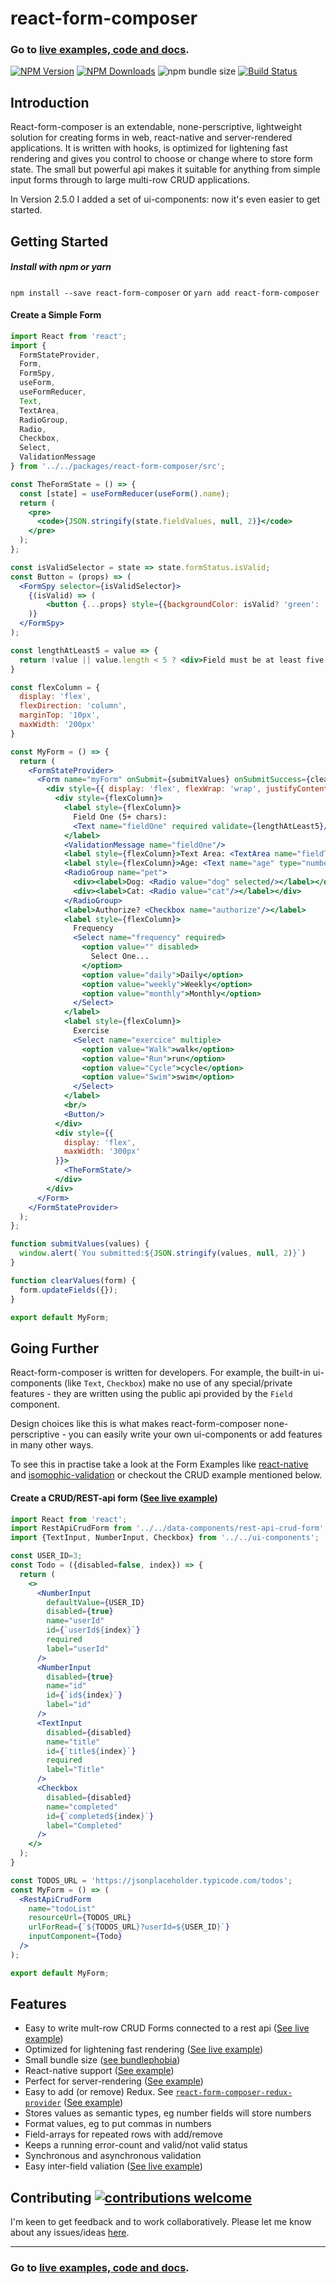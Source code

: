 # react-form-composer

### Go to [live examples, code and docs](https://chrisfield.github.io/react-form-composer/).

[![NPM Version](https://img.shields.io/npm/v/react-form-composer.svg?style=flat)](https://www.npmjs.com/package/react-form-composer)
[![NPM Downloads](https://img.shields.io/npm/dm/react-form-composer.svg?style=flat)](https://npmcharts.com/compare/react-form-composer?minimal=true)
![npm bundle size](https://img.shields.io/bundlephobia/minzip/react-form-composer.svg)
[![Build Status](https://travis-ci.com/chrisfield/react-form-composer.svg?branch=master)](https://travis-ci.com/chrisfield/react-form-composer)

## Introduction

React-form-composer is an extendable, none-perscriptive, lightweight solution for creating forms in web, react-native and server-rendered applications. It is written with hooks, is optimized for lightening fast rendering and gives you control to choose or change where to store form state. The small but powerful api makes it suitable for anything from simple input forms through to large multi-row CRUD applications.

In Version 2.5.0 I added a set of ui-components: now it's even easier to get started.

## Getting Started

##### Install with npm or yarn
`npm install --save react-form-composer` or `yarn add react-form-composer`


#### Create a Simple Form

```jsx
import React from 'react';
import {
  FormStateProvider,
  Form,
  FormSpy,
  useForm,
  useFormReducer,
  Text,
  TextArea,
  RadioGroup,
  Radio,
  Checkbox,
  Select,
  ValidationMessage
} from '../../packages/react-form-composer/src';

const TheFormState = () => {
  const [state] = useFormReducer(useForm().name);
  return (
    <pre>
      <code>{JSON.stringify(state.fieldValues, null, 2)}</code>
    </pre>
  );
};

const isValidSelector = state => state.formStatus.isValid;
const Button = (props) => (
  <FormSpy selector={isValidSelector}>
    {(isValid) => (
        <button {...props} style={{backgroundColor: isValid? 'green': 'cyan'}} >Submit</button>
    )}
  </FormSpy>
);

const lengthAtLeast5 = value => {
  return !value || value.length < 5 ? <div>Field must be at least five characters</div> : undefined;
}

const flexColumn = {
  display: 'flex',
  flexDirection: 'column',
  marginTop: '10px',
  maxWidth: '200px'
}

const MyForm = () => {
  return (
    <FormStateProvider>
      <Form name="myForm" onSubmit={submitValues} onSubmitSuccess={clearValues}>
        <div style={{ display: 'flex', flexWrap: 'wrap', justifyContent: 'space-evenly'}}>
          <div style={flexColumn}>
            <label style={flexColumn}>
              Field One (5+ chars):
              <Text name="fieldOne" required validate={lengthAtLeast5}/>
            </label>
            <ValidationMessage name="fieldOne"/>
            <label style={flexColumn}>Text Area: <TextArea name="fieldTwo"/></label>
            <label style={flexColumn}>Age: <Text name="age" type="number"/></label>
            <RadioGroup name="pet">
              <div><label>Dog: <Radio value="dog" selected/></label></div>
              <div><label>Cat: <Radio value="cat"/></label></div>
            </RadioGroup>
            <label>Authorize? <Checkbox name="authorize"/></label>
            <label style={flexColumn}>
              Frequency
              <Select name="frequency" required>
                <option value="" disabled>
                  Select One...
                </option>
                <option value="daily">Daily</option>
                <option value="weekly">Weekly</option>
                <option value="monthly">Monthly</option>
              </Select>
            </label>
            <label style={flexColumn}>
              Exercise
              <Select name="exercice" multiple>
                <option value="Walk">walk</option>
                <option value="Run">run</option>
                <option value="Cycle">cycle</option>
                <option value="Swim">swim</option>
              </Select>
            </label>
            <br/>
            <Button/>
          </div>
          <div style={{
            display: 'flex',
            maxWidth: '300px'
          }}>
            <TheFormState/> 
          </div>
        </div>
      </Form>
    </FormStateProvider>
  );
};

function submitValues(values) {
  window.alert(`You submitted:${JSON.stringify(values, null, 2)}`)
}

function clearValues(form) {
  form.updateFields({});
}

export default MyForm;
```

## Going Further
React-form-composer is written for developers. For example, the built-in ui-components (like `Text`, `Checkbox`) make no use of any special/private features - they are written using the public api provided by the `Field` component.

Design choices like this is what makes react-form-composer none-perscriptive - you can easily write your own ui-components or add features in many other ways.

To see this in practise take a look at the Form Examples like [react-native](https://github.com/chrisfield/react-form-composer/tree/master/examples/with_react_native) and [isomophic-validation](https://github.com/chrisfield/react-form-composer/tree/master/examples/universal-validation) or checkout the CRUD example mentioned below.

#### Create a CRUD/REST-api form ([See live example](https://chrisfield.github.io/react-form-composer/?path=/story/introduction--row-editor))

```jsx
import React from 'react';
import RestApiCrudForm from '../../data-components/rest-api-crud-form';
import {TextInput, NumberInput, Checkbox} from '../../ui-components';

const USER_ID=3;
const Todo = ({disabled=false, index}) => {
  return (
    <>
      <NumberInput
        defaultValue={USER_ID}
        disabled={true}
        name="userId"
        id={`userId${index}`}
        required
        label="userId"
      />
      <NumberInput
        disabled={true}
        name="id"
        id={`id${index}`}
        label="id"
      />
      <TextInput
        disabled={disabled}
        name="title"
        id={`title${index}`}
        required
        label="Title"
      />
      <Checkbox
        disabled={disabled}
        name="completed"
        id={`completed${index}`}
        label="Completed"
      />
    </>
  );
}

const TODOS_URL = 'https://jsonplaceholder.typicode.com/todos';
const MyForm = () => (
  <RestApiCrudForm
    name="todoList"
    resourceUrl={TODOS_URL}
    urlForRead={`${TODOS_URL}?userId=${USER_ID}`}
    inputComponent={Todo}
  />
);

export default MyForm;

```

## Features
- Easy to write mult-row CRUD Forms connected to a rest api ([See live example](https://chrisfield.github.io/react-form-composer/?path=/story/introduction--row-editor))
- Optimized for lightening fast rendering ([See live example](https://chrisfield.github.io/react-form-composer/?path=/story/introduction--optimization))
- Small bundle size ([see bundlephobia](https://bundlephobia.com/result?p=react-form-composer))
- React-native support ([See example](https://github.com/chrisfield/react-form-composer/tree/master/examples/with_react_native))
- Perfect for server-rendering ([See example](https://github.com/chrisfield/react-form-composer/tree/master/examples/with-next))
- Easy to add (or remove) Redux. See [`react-form-composer-redux-provider`](https://www.npmjs.com/package/react-form-composer-redux-provider) ([See example](https://github.com/chrisfield/react-form-composer/tree/master/examples/with-redux))
- Stores values as semantic types, eg number fields will store numbers
- Format values, eg to put commas in numbers
- Field-arrays for repeated rows with add/remove
- Keeps a running error-count and valid/not valid status
- Synchronous and asynchronous validation 
- Easy inter-field valiation ([See live example](https://chrisfield.github.io/react-form-composer/?path=/story/introduction--validation))

## Contributing [![contributions welcome](https://img.shields.io/badge/contributions-welcome-brightgreen.svg?style=flat)](https://github.com/chrisfield/react-form-composer/issues)
I'm keen to get feedback and to work collaboratively. Please let me know about any issues/ideas [here](https://github.com/chrisfield/react-form-composer/issues/new).


---
### Go to [live examples, code and docs](https://chrisfield.github.io/react-form-composer/).